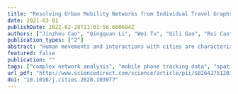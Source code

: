 ```yaml
---
title: "Resolving Urban Mobility Networks from Individual Travel Graphs Using Massive-Scale Mobile Phone Tracking Data"
date: 2021-03-01
publishDate: 2022-02-28T11:01:56.660684Z
authors: ["Jinzhou Cao", "Qingquan Li", "Wei Tu", "Qili Gao", "Rui Cao", "Chen Zhong"]
publication_types: ["2"]
abstract: "Human movements and interactions with cities are characterized by urban mobility networks. Many studies that address urban mobility are inspired by complex networks. The models of complex networks require a large amount of empirical data. However, current works relied on traditional survey data and were unable to take full advantage of the capabilities offered by complex networks; thus, the possibility of quantifying urban mobility networks by considering individual travel patterns has not yet been addressed. This study presents a data-driven approach for characterizing urban mobility networks based on massive-scale mobile phone tracking data. Individual travel motifs are first extracted using a graph-based approach. The global urban mobility network (G-UMN) and the motif-dependent urban mobility subnetworks (MD-UMNs) are then constructed. Next, network properties, including statistical measures and scaling relations between the basic measures, are proposed for characterizing mobility networks. We have conducted experiments focusing on Shenzhen, China. The results demonstrated that (1) the individual travel motifs are structurally and spatially heterogeneous, (2) the G-UMN exhibits a evolutionary hierarchical structure, and (3) the MD-UMNs show many behavioral differences in their spatial and topological properties, reflecting the impacts of the heterogeneity of the individual travel motifs. These results bridge the gap between complex network properties and urban mobility patterns and provide crucial implications and policies for data-informed urban planning."
featured: false
publication: ""
tags: ["complex network analysis", "mobile phone tracking data", "spatial network", "urban mobility"]
url_pdf: "http://www.sciencedirect.com/science/article/pii/S0264275120314256"
doi: "10.1016/j.cities.2020.103077"
---
```


